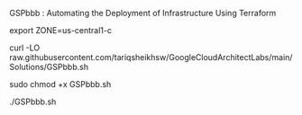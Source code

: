 GSPbbb : Automating the Deployment of Infrastructure Using Terraform

export ZONE=us-central1-c

curl -LO raw.githubusercontent.com/tariqsheikhsw/GoogleCloudArchitectLabs/main/Solutions/GSPbbb.sh

sudo chmod +x GSPbbb.sh

./GSPbbb.sh
